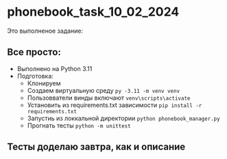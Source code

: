 # phonebook_task_10_02_2024
Это выполненое задание:


## Все просто:
- Выполнено на Python 3.11
- Подготовка:
  - Клонируем
  - Создаем виртуальную среду `py -3.11 -m venv venv` 
  - Пользовватели винды включают `venv\scripts\activate` 
  - Установить из requirements.txt зависимости `pip install -r requirements.txt` 
  - Запустиь из локкальной директории `python phonebook_manager.py` 
  - Прогнать тесты `python -m unittest` 
 

 ## Тесты доделаю завтра, как и описание 